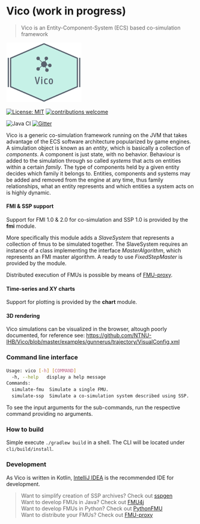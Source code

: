 # Vico (work in progress)

> Vico is an Entity-Component-System (ECS) based co-simulation framework

<img src="Vico_logo.PNG" alt="logo" width="200"/>


[![License: MIT](https://img.shields.io/badge/License-MIT-yellow.svg)](https://opensource.org/licenses/MIT)
[![contributions welcome](https://img.shields.io/badge/contributions-welcome-brightgreen.svg?style=flat)](https://github.com/NTNU-IHB/Vico/issues) 

![Java CI](https://github.com/NTNU-IHB/Vico/workflows/Java%20CI/badge.svg)
[![Gitter](https://badges.gitter.im/NTNU-IHB/Vico.svg)](https://gitter.im/NTNU-IHB/Vico?utm_source=badge&utm_medium=badge&utm_campaign=pr-badge)

Vico is a generic co-simulation framework running on the JVM that takes advantage of the ECS software architecture popularized by game engines. 
A simulation object is known as an _entity_, which is basically a collection of _components_. A component is just state, with no behavior.
Behaviour is added to the simulation through so called _systems_ that acts on entities within a certain _family_. 
The type of components held by a given entity decides which family it belongs to. 
Entities, components and systems may be added and removed from the engine at any time, thus family relationships, 
what an entity represents and which entities a system acts on is highly dynamic. 

#### FMI & SSP support

Support for FMI 1.0 & 2.0 for co-simulation and SSP 1.0 is provided by the __fmi__ module. 

More specifically this module adds a _SlaveSystem_ that represents a collection of fmus to be simulated together. The
SlaveSystem requires an instance of a class implementing the interface _MasterAlgorithm_, which represents an FMI master
algorithm. A ready to use _FixedStepMaster_ is provided by the module.

Distributed execution of FMUs is possible by means of [FMU-proxy](https://github.com/NTNU-IHB/FMU-proxy).

#### Time-series and XY charts

Support for plotting is provided by the __chart__ module.

#### 3D rendering

Vico simulations can be visualized in the browser, altough poorly documented, 
for reference see: https://github.com/NTNU-IHB/Vico/blob/master/examples/gunnerus/trajectory/VisualConfig.xml

### Command line interface
````bash
Usage: vico [-h] [COMMAND]
  -h, --help   display a help message
Commands:
  simulate-fmu  Simulate a single FMU.
  simulate-ssp  Simulate a co-simulation system described using SSP.
````
To see the input arguments for the sub-commands, run the respective command providing no arguments.

### How to build

Simple execute `./gradlew build` in a shell. The CLI will be located under `cli/build/install`. <br>

### Development

As Vico is written in Kotlin, [IntelliJ IDEA](https://www.jetbrains.com/idea/) is the recommended IDE for development.


> Want to simplify creation of SSP archives? Check out [sspgen](https://github.com/NTNU-IHB/sspgen) <br>
> Want to develop FMUs in Java? Check out [FMU4j](https://github.com/markaren/FMU4j) <br>
> Want to develop FMUs in Python? Check out [PythonFMU](https://github.com/NTNU-IHB/PythonFMU) <br>
> Want to distribute your FMUs? Check out [FMU-proxy](https://github.com/NTNU-IHB/FMU-proxy) <br>


